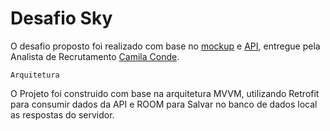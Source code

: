# Desafio Sky

O desafio proposto foi realizado com base no [mockup](www.google.com) e [API](http://www.google.com), entregue pela Analista de Recrutamento [Camila Conde](camila.conde@techmahindra.com).
```
Arquitetura
```
O Projeto foi construido com base na arquitetura MVVM, utilizando Retrofit para consumir dados da API e ROOM para Salvar no banco de dados local as respostas do servidor.
